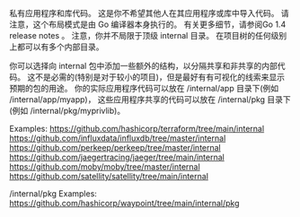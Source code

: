私有应用程序和库代码。
这是你不希望其他人在其应用程序或库中导入代码。
请注意，这个布局模式是由 Go 编译器本身执行的。
有关更多细节，请参阅Go 1.4 release notes 。
注意，你并不局限于顶级 internal 目录。
在项目树的任何级别上都可以有多个内部目录。

你可以选择向 internal 包中添加一些额外的结构，以分隔共享和非共享的内部代码。
这不是必需的(特别是对于较小的项目)，但是最好有有可视化的线索来显示预期的包的用途。
你的实际应用程序代码可以放在 /internal/app 目录下(例如 /internal/app/myapp)，
这些应用程序共享的代码可以放在 /internal/pkg 目录下(例如 /internal/pkg/myprivlib)。

Examples:
https://github.com/hashicorp/terraform/tree/main/internal
https://github.com/influxdata/influxdb/tree/master/internal
https://github.com/perkeep/perkeep/tree/master/internal
https://github.com/jaegertracing/jaeger/tree/main/internal
https://github.com/moby/moby/tree/master/internal
https://github.com/satellity/satellity/tree/main/internal

/internal/pkg Examples:
https://github.com/hashicorp/waypoint/tree/main/internal/pkg
